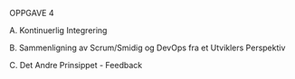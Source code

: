 OPPGAVE 4

A. Kontinuerlig Integrering




B. Sammenligning av Scrum/Smidig og DevOps fra et Utviklers Perspektiv



C. Det Andre Prinsippet - Feedback